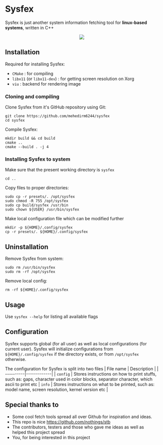 # Sysfex
Sysfex is just another system information fetching tool for <b>linux-based systems</b>, written in C++
<p align="center"><img src="https://github.com/mebesus/sysfex/blob/main/screenshots/ss.png?raw=true"></p>

## Installation

Required for installing Sysfex:
- `CMake` : for compiling
- `libx11` (or `libx11-dev`) : for getting screen resolution on Xorg
- `viu` : backend for rendering image


### Cloning and compiling

Clone Sysfex from it's GitHub repository using Git:
```
git clone https://github.com/mehedirm6244/sysfex
cd sysfex
```

Compile Sysfex:
```
mkdir build && cd build
cmake ..
cmake --build . -j 4
```

### Installing Sysfex to system

Make sure that the present working directory is `sysfex`
```
cd ..
```
Copy files to proper directories:
```
sudo cp -r presets/. /opt/sysfex
sudo chmod -R 755 /opt/sysfex
sudo cp build/sysfex /usr/bin
sudo chown ${USER} /usr/bin/sysfex
```
Make local configuration file which can be modified further
```
mkdir -p ${HOME}/.config/sysfex
cp -r presets/. ${HOME}/.config/sysfex
```

## Uninstallation

Remove Sysfex from system:
```
sudo rm /usr/bin/sysfex
sudo rm -rf /opt/sysfex
```

Remove local config:
```
rm -rf ${HOME}/.config/sysfex
```

## Usage

Use `sysfex --help` for listing all available flags

## Configuration

Sysfex supports global (for all user) as well as local configurations (for current user). Sysfex will initialize configurations from `${HOME}/.config/sysfex` if the directory exists, or from `/opt/sysfex` otherwise.

The configuration for Sysfex is split into two files
| File name | Description |
| ----------|-------------|
| ``config`` | Stores instructions on how to print stuffs, such as: gaps, character used in color blocks, separator character, which ascii to print etc
| ``info`` | Stores instructions on what to be printed, such as: model name, screen resolution, kernel version etc |

## Special thanks to

* Some cool fetch tools spread all over Github for inspiration and ideas.
* This repo is nice https://github.com/nothings/stb
* The contributors, testers and those who gave me ideas as well as helped this project spread
* You, for being interested in this project
